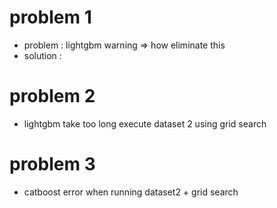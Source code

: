 # problem 1 
- problem : lightgbm warning => how eliminate this
- solution : 

# problem 2 
- lightgbm take too long execute dataset 2 using grid search

# problem 3 
- catboost error when running dataset2 + grid search